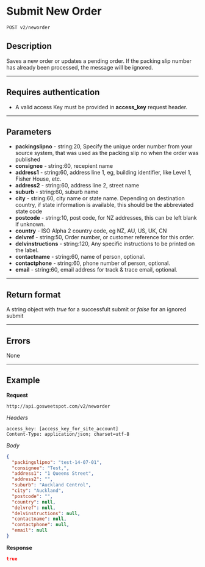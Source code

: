 # Submit New Order

    POST v2/neworder

## Description
Saves a new order or updates a pending order. If the packing slip number has already been processed, the message will be ignored.

***

## Requires authentication
* A valid access Key must be provided in **access_key** request header.

***

## Parameters
- **packingslipno** - string:20, Specify the unique order number from your source system, that was used as the packing slip no when the order was published
- **consignee** - string:60, recepient name
- **address1** - string:60, address line 1, eg, building identifier, like Level 1, Fisher House, etc.
- **address2** - string:60, address line 2, street name
- **suburb** - string:60, suburb name
- **city** - string:60, city name or state name. Depending on destination country, if state information is available, this should be the abbreviated state code
- **postcode** - string:10, post code, for NZ addresses, this can be left blank if unknown.
- **country** - ISO Alpha 2 country code, eg NZ, AU, US, UK, CN
- **delvref** - string:50, Order number, or customer reference for this order. 
- **delvinstructions** - string:120, Any specific instructions to be printed on the label.
- **contactname** - string:60, name of person, optional.
- **contactphone** - string:60, phone number of person, optional.
- **email** - string:60, email address for track & trace email, optional.

***

## Return format
A string object with *true* for a successfult submit or *false* for an ignored submit

***

## Errors
None

***

## Example
**Request**

    http://api.gosweetspot.com/v2/neworder

*Headers*

    access_key: [access_key_for_site_account]
    Content-Type: application/json; charset=utf-8

    

*Body*
``` json
{
  "packingslipno": "test-14-07-01",
  "consignee": "Test,",
  "address1": "1 Queens Street",
  "address2": "",
  "suburb": "Auckland Centrol",
  "city": "Auckland",
  "postcode": "",
  "country": null,
  "delvref": null,
  "delvinstructions": null,
  "contactname": null,
  "contactphone": null,
  "email": null
}
```


**Response** 
``` json
true
```

